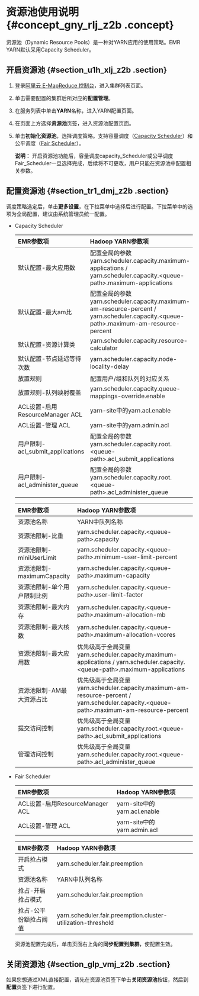 # 资源池使用说明 {#concept_gny_rlj_z2b .concept}

资源池（Dynamic Resource Pools）是一种对YARN应用的使用策略。EMR YARN默认采用Capacity Scheduler。

## 开启资源池 {#section_u1h_xlj_z2b .section}

1.  登录[阿里云 E-MapReduce 控制台](https://emr.console.aliyun.com/console)，进入集群列表页面。
2.  单击需要配置的集群后所对应的**配置管理**。
3.  在服务列表中单击**YARN**名称，进入YARN配置页面。
4.  在页面上方选择**资源池**页签，进入资源池配置页面。
5.  单击**初始化资源池**，选择调度策略。支持容量调度（[Capacity Scheduler](http://hadoop.apache.org/docs/r2.7.3/hadoop-yarn/hadoop-yarn-site/CapacityScheduler.html)）和公平调度（[Fair Scheduler](http://hadoop.apache.org/docs/r2.7.3/hadoop-yarn/hadoop-yarn-site/FairScheduler.html)）。

    **说明：** 开启资源池功能后，容量调度capacity\_Scheduler或公平调度Fair\_Scheduler一旦选择完成，后续将不可更改，用户只能在资源池中配置相关参数。


## 配置资源池 {#section_tr1_dmj_z2b .section}

调度策略选定后，单击**更多设置**，在下拉菜单中选择后进行配置。下拉菜单中的选项为全局配置，建议由系统管理员统一配置。

-   Capacity Scheduler

    |EMR参数项|Hadoop YARN参数项|
    |:-----|:-------------|
    |默认配置-最大应用数|配置全局的参数yarn.scheduler.capacity.maximum-applications / yarn.scheduler.capacity.<queue-path\>.maximum-applications|
    |默认配置-最大am比|配置全局的参数yarn.scheduler.capacity.maximum-am-resource-percent / yarn.scheduler.capacity.<queue-path\>.maximum-am-resource-percent|
    |默认配置-资源计算类|yarn.scheduler.capacity.resource-calculator|
    |默认配置-节点延迟等待次数|yarn.scheduler.capacity.node-locality-delay|
    |放置规则|配置用户/组和队列的对应关系|
    |放置规则-队列映射覆盖|yarn.scheduler.capacity.queue-mappings-override.enable|
    |ACL设置-启用ResourceManager ACL|yarn-site中的yarn.acl.enable|
    |ACL设置-管理 ACL|yarn-site中的yarn.admin.acl|
    |用户限制-acl\_submit\_applications|配置全局的参数yarn.scheduler.capacity.root.<queue-path\>.acl\_submit\_applications|
    |用户限制-acl\_administer\_queue|配置全局的参数yarn.scheduler.capacity.root.<queue-path\>.acl\_administer\_queue|

    |EMR参数项|Hadoop YARN参数项|
    |:-----|:-------------|
    |资源池名称|YARN中队列名称|
    |资源池限制-比重|yarn.scheduler.capacity.<queue-path\>.capacity|
    |资源池限制-miniUserLimit|yarn.scheduler.capacity.<queue-path\>.minimum-user-limit-percent|
    |资源池限制-maximumCapacity|yarn.scheduler.capacity.<queue-path\>.maximum-capacity|
    |资源池限制-单个用户限制比例|yarn.scheduler.capacity.<queue-path\>.user-limit-factor|
    |资源池限制-最大内存|yarn.scheduler.capacity.<queue-path\>.maximum-allocation-mb|
    |资源池限制-最大核数|yarn.scheduler.capacity.<queue-path\>.maximum-allocation-vcores|
    |资源池限制-最大应用数|优先级高于全局变量yarn.scheduler.capacity.maximum-applications / yarn.scheduler.capacity.<queue-path\>.maximum-applications|
    |资源池限制-AM最大资源占比|优先级高于全局变量yarn.scheduler.capacity.maximum-am-resource-percent / yarn.scheduler.capacity.<queue-path\>.maximum-am-resource-percent|
    |提交访问控制|优先级高于全局变量yarn.scheduler.capacity.root.<queue-path\>.acl\_submit\_applications|
    |管理访问控制|优先级高于全局变量yarn.scheduler.capacity.root.<queue-path\>.acl\_administer\_queue|

-   Fair Scheduler

    |EMR参数项|Hadoop YARN参数项|
    |:-----|:-------------|
    |ACL设置-启用ResourceManager ACL|yarn-site中的yarn.acl.enable|
    |ACL设置-管理 ACL|yarn-site中的yarn.admin.acl|

    |EMR参数项|Hadoop YARN参数项|
    |:-----|:-------------|
    |开启抢占模式|yarn.scheduler.fair.preemption|
    |资源池名称|YARN中队列名称|
    |抢占-开启抢占模式|yarn.scheduler.fair.preemption|
    |抢占-公平份额抢占阈值|yarn.scheduler.fair.preemption.cluster-utilization-threshold|

    资源池配置完成后，单击页面右上角的**同步配置到集群**，使配置生效。


## 关闭资源池 {#section_glp_vmj_z2b .section}

如果您想通过XML直接配置，请先在资源池页签下单击**关闭资源池**按钮，然后到**配置**页签下进行配置。

